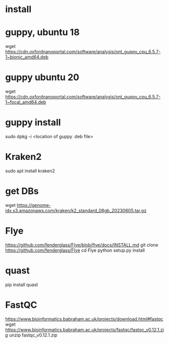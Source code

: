 # install

# guppy, ubuntu 18
wget https://cdn.oxfordnanoportal.com/software/analysis/ont_guppy_cpu_6.5.7-1~bionic_amd64.deb

# guppy ubuntu 20
wget https://cdn.oxfordnanoportal.com/software/analysis/ont_guppy_cpu_6.5.7-1~focal_amd64.deb

# guppy install
sudo dpkg -i <location of guppy .deb file>

# Kraken2
sudo apt install kraken2

# get DBs
wget https://genome-idx.s3.amazonaws.com/kraken/k2_standard_08gb_20230605.tar.gz

# Flye
https://github.com/fenderglass/Flye/blob/flye/docs/INSTALL.md
git clone https://github.com/fenderglass/Flye
cd Flye
python setup.py install

# quast
pip install quast

# FastQC
https://www.bioinformatics.babraham.ac.uk/projects/download.html#fastqc
wget https://www.bioinformatics.babraham.ac.uk/projects/fastqc/fastqc_v0.12.1.zip
unzip fastqc_v0.12.1.zip
